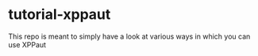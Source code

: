# tutorial-xppaut
This repo is meant to simply have a look at various ways in which you can use XPPaut
